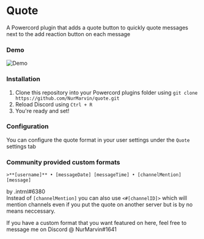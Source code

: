 # Quote
A Powercord plugin that adds a quote button to quickly quote messages next to the add reaction button on each message

### Demo
![Demo](https://axolotl.club/B89Xdzij.gif?key=HailTheAxolotlwMRSLyV)

### Installation
1. Clone this repository into your Powercord plugins folder using `git clone https://github.com/NurMarvin/quote.git`
2. Reload Discord using `Ctrl + R`
3. You're ready and set!

### Configuration
You can configure the quote format in your user settings under the `Quote` settings tab

### Community provided custom formats
```
>**[username]** • [messageDate] [messageTime] • [channelMention]
[message]
```
by .intrnl#6380 \
Instead of `[channelMention]` you can also use `<#[channelID]>` which will mention channels even if you put the quote on another server but is by no means neccessary.

If you have a custom format that you want featured on here, feel free to message me on Discord @ NurMarvin#1641 
